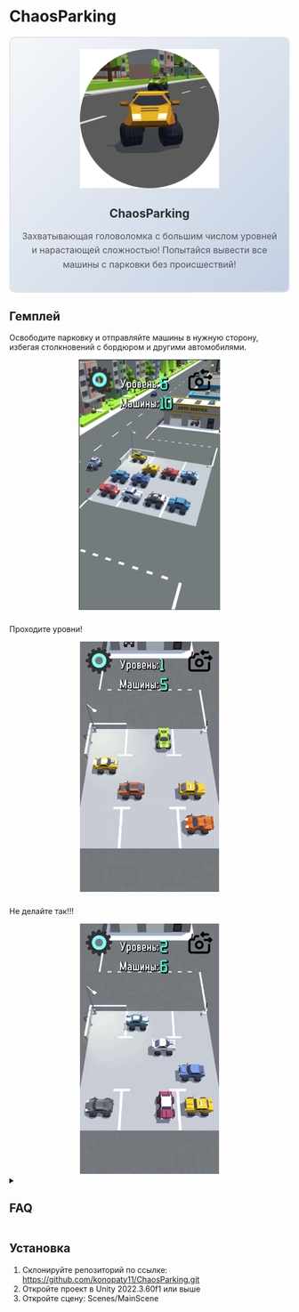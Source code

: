 # ChaosParking

<div align="center" style="border: 2px solid #e1e4e8; border-radius: 10px; padding: 20px; margin: 20px 0; background: linear-gradient(135deg, #f5f7fa 0%, #c3cfe2 100%);">

  <!-- Верхняя часть - картинка -->
  <div style="margin-bottom: 20px;">
    <img src="Assets/ReadMe/Arts/Logo.png" 
         alt="Баннер проекта" 
         width="250">
  </div>

  <!-- Нижняя часть - текст -->
  <div style="text-align: center;">
    <h2 style="color: #2d2d2d; margin-bottom: 10px;">ChaosParking</h2>
    <p style="color: #555; line-height: 1.6; font-size: 16px;">
      Захватывающая головоломка с большим числом уровней и нарастающей сложностью! Попытайся вывести все машины с парковки без происшествий!
    </p>
  </div>

</div>

## Гемплей
Освободите парковку и отправляйте машины в нужную сторону, избегая столкновений с бордюром и другими автомобилями.
<div align="center">
    <img src="Assets/ReadMe/Arts/Picture1.png" alt="Гемплей" height="450"/>
</div>
 
###

Проходите уровни!
<div align="center">
    <img src="Assets/ReadMe/Gifs/Win.gif" alt="Выйгрыш" height="450"/>
</div>

###

Не делайте так!!!
<div align="center">
    <img src="Assets/ReadMe/Gifs/Loose.gif" alt="Проигрыш" height="450"/>
</div>

<details> 
<summary><h2>FAQ</h2></summary>

<h3>Игровой процесс</h3>
Свайпайте по машинам в сторону, в которую хотите, чтобы она ехала. 
Недопускайте столкновений с препятствиями на территории парковки.
Будте внимательны! Не направляйте машины друг на друга. 

<h3>Сохранение</h3>
Все пройденные уровни сохраняются и автоматически загружаются при повторном заходе!

</details>

## Установка
1. Склонируйте репозиторий по ссылке:
https://github.com/konopaty11/ChaosParking.git
2. Откройте проект в Unity 2022.3.60f1 или выше
3. Откройте сцену: Scenes/MainScene

